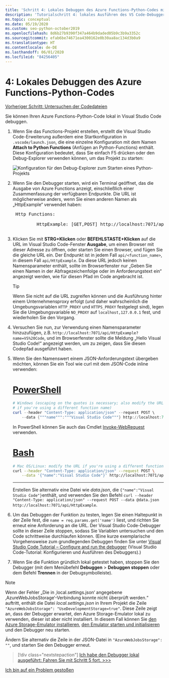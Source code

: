 ```yaml
---
title: 'Schritt 4: Lokales Debuggen des Azure Functions-Python-Codes mit VS Code'
description: 'Tutorialschritt 4: lokales Ausführen des VS Code-Debuggers, um Ihren Python-Code zu überprüfen'
ms.topic: conceptual
ms.date: 05/19/2020
ms.custom: seo-python-october2019
ms.openlocfilehash: 8d6b27b9390f347a464b9daded05b9c3b9a3352c
ms.sourcegitcommit: efab6be74671ea4300162e0b30aa8ac134d3b0a9
ms.translationtype: HT
ms.contentlocale: de-DE
ms.lasthandoff: 06/01/2020
ms.locfileid: "84256405"
---
```

# <a name="4-debug-the-azure-functions-python-code-locally"></a>4: Lokales Debuggen des Azure Functions-Python-Codes

[Vorheriger Schritt: Untersuchen der Codedateien](tutorial-vs-code-serverless-python-03.md)

Sie können Ihren Azure Functions-Python-Code lokal in Visual Studio Code debuggen.

1. Wenn Sie das Functions-Projekt erstellen, erstellt die Visual Studio Code-Erweiterung außerdem eine Startkonfiguration in `.vscode/launch.json`, die eine einzelne Konfiguration mit dem Namen **Attach to Python Functions** (Anfügen an Python-Functions) enthält. Diese Konfiguration bedeutet, dass Sie einfach F5 drücken oder den Debug-Explorer verwenden können, um das Projekt zu starten:

    ![Konfiguration für den Debug-Explorer zum Starten eines Python-Projekts](media/tutorial-vs-code-serverless-python/configuration-to-start-a-python-project-for-debugging.png)

1. Wenn Sie den Debugger starten, wird ein Terminal geöffnet, das die Ausgabe von Azure Functions anzeigt, einschließlich einer Zusammenfassung der verfügbaren Endpunkte. Die URL ist möglicherweise anders, wenn Sie einen anderen Namen als „HttpExample“ verwendet haben:

    <pre>
    Http Functions:

            HttpExample: [GET,POST] http://localhost:7071/api/HttpExample
    </pre>

1. Klicken Sie mit **STRG+Klicken** oder **BEFEHLSTASTE+Klicken** auf die URL im Visual Studio Code-Fenster **Ausgabe**, um einen Browser mit dieser Adresse zu öffnen, oder starten Sie einen Browser, und fügen Sie die gleiche URL ein. Der Endpunkt ist in jedem Fall `api/<function_name>`, in diesem Fall `api/HttpExample`. Da diese URL jedoch keinen Namensparameter enthält, sollte im Browserfenster nur „Geben Sie einen Namen in der Abfragezeichenfolge oder im Anforderungstext ein“ angezeigt werden, wie für diesen Pfad im Code angebracht ist.

    > [!TIP]
    > Wenn Sie nicht auf die URL zugreifen können und die Ausführung hinter einem Unternehmensproxy erfolgt (und daher wahrscheinlich die Umgebungsvariablen `HTTP_PROXY` und `HTTPS_PROXY` festgelegt sind), legen Sie die Umgebungsvariable `NO_PROXY` auf `localhost,127.0.0.1` fest, und wiederholen Sie den Vorgang.

1. Versuchen Sie nun, zur Verwendung einen Namensparameter hinzuzufügen, z.B. `http://localhost:7071/api/HttpExample?name=VS%20Code`, und im Browserfenster sollte die Meldung „Hello Visual Studio Code!“ angezeigt werden, um zu zeigen, dass Sie diesen Codepfad ausgeführt haben.

1. Wenn Sie den Namenswert einem JSON-Anforderungstext übergeben möchten, können Sie ein Tool wie curl mit dem JSON-Code inline verwenden:

    # <a name="powershell"></a>[PowerShell](#tab/powershell)

    ```powershell
    # Windows (escaping on the quotes is necessary; also modify the URL
    # if you're using a different function name)
    curl --header "Content-Type: application/json" --request POST \
        --data {"""name""":"""Visual Studio Code"""} http://localhost:7071/api/HttpExample
    ```

    In PowerShell können Sie auch das Cmdlet [Invoke-WebRequest](/powershell/module/microsoft.powershell.utility/invoke-webrequest?view=powershell-6) verwenden.

    # <a name="bash"></a>[Bash](#tab/bash)

    ```bash
    # Mac OS/Linux: modify the URL if you're using a different function name
    curl --header "Content-Type: application/json" --request POST \
        --data '{"name":"Visual Studio Code"}' http://localhost:7071/api/HttpExample
    ```

    ---

    Erstellen Sie alternativ eine Datei wie *data.json*, die `{"name":"Visual Studio Code"}`enthält, und verwenden Sie den Befehl `curl --header "Content-Type: application/json" --request POST --data @data.json http://localhost:7071/api/HttpExample`.

1. Um das Debuggen der Funktion zu testen, legen Sie einen Haltepunkt in der Zeile fest, die `name = req.params.get('name')` liest, und richten Sie erneut eine Anforderung an die URL. Der Visual Studio Code-Debugger sollte in dieser Zeile stoppen, sodass Sie Variablen untersuchen und den Code schrittweise durchlaufen können. (Eine kurze exemplarische Vorgehensweise zum grundlegenden Debuggen finden Sie unter [Visual Studio Code Tutorial – Configure and run the debugger](https://code.visualstudio.com/docs/python/python-tutorial#configure-and-run-the-debugger) (Visual Studio Code-Tutorial: Konfigurieren und Ausführen des Debuggers).)

1. Wenn Sie die Funktion gründlich lokal getestet haben, stoppen Sie den Debugger (mit dem Menübefehl **Debuggen** > **Debuggen stoppen** oder dem Befehl **Trennen** in der Debugsymbolleiste).

> [!NOTE]
> Wenn der Fehler „Die in ‚local.settings.json‘ angegebene ‚AzureWebJobsStorage‘-Verbindung konnte nicht überprüft werden.“ auftritt, enthält die Datei *local.settings.json* in Ihrem Projekt die Zeile `"AzureWebJobsStorage": "UseDevelopmentStorage=true"`. Diese Zeile zeigt an, dass der Debugger erwartet, den Azure Storage-Emulator lokal zu verwenden, dieser ist aber nicht installiert. In diesem Fall können Sie [den Azure Storage-Emulator installieren](/azure/storage/common/storage-use-emulator#get-the-storage-emulator), [den Emulator starten und initialisieren](/azure/storage/common/storage-use-emulator#start-and-initialize-the-storage-emulator) und den Debugger neu starten.
>
> Ändern Sie alternativ die Zeile in der JSON-Datei in `"AzureWebJobsStorage": ""`, und starten Sie den Debugger erneut.

> [!div class="nextstepaction"]
> [Ich habe den Debugger lokal ausgeführt: Fahren Sie mit Schritt 5 fort. >>>](tutorial-vs-code-serverless-python-05.md)

[Ich bin auf ein Problem gestoßen](https://www.research.net/r/PWZWZ52?tutorial=vscode-functions-python&step=04-test-debug)
